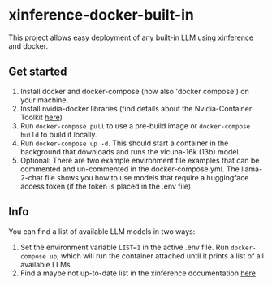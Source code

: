# xinference-docker-built-in

This project allows easy deployment of any built-in LLM using [xinference](https://github.com/xorbitsai/inference) and docker.

## Get started

1. Install docker and docker-compose (now also 'docker compose') on your machine.
2. Install nvidia-docker libraries (find details about the Nvidia-Container Toolkit [here](https://hub.docker.com/r/nvidia/cuda))
3. Run `docker-compose pull` to use a pre-build image or `docker-compose build` to build it locally.
4. Run `docker-compose up -d`. This should start a container in the background that downloads and runs the vicuna-16k (13b) model.
5. Optional: There are two example environment file examples that can be commented and un-commented in the docker-compose.yml. The llama-2-chat file shows you how to use models that require a huggingface access token (if the token is placed in the .env file).

## Info
You can find a list of available LLM models in two ways:
1. Set the environment variable `LIST=1` in the active .env file. Run `docker-compose up`, which will run the container attached until it prints a list of all available LLMs
2. Find a maybe not up-to-date list in the xinference documentation [here](https://inference.readthedocs.io/en/latest/models/builtin/index.html)
